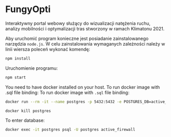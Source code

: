 # FungyOpti

Interaktywny portal webowy służący do wizualizacji natężenia ruchu, analizy mobilności i optymalizacji tras stworzony w ramach Klimatonu 2021.

Aby uruchomić program konieczne jest posiadanie zainstalowanego narzędzia `node.js`. W celu zainstalowania wymaganych zależności należy w linii wiersza poleceń wykonać komendę:
```bash
npm install
```
Uruchomienie programu:
```bash
npm start
```

You need to have docker installed on your host.
To run docker image with .sql file binding:
To run docker image with `.sql` file binding:

<!--
```bash
docker run --rm -it --name postgres -p 5432:5432 -e POSTGRES_PASSWORD=postgres -e POSTGRES_DB=active_firewall -d postgres
``` -->

```bash
docker run --rm -it --name postgres -p 5432:5432 -e POSTGRES_DB=active_firewall -e POSTGRES_PASSWORD=postgres -v $(pwd)/entry-points/detections.sql:/docker-entrypoint-initdb.d/detections.sql -d postgres
```

```bash
docker kill postgres
```

To enter database:

```bash
docker exec -it postgres psql -U postgres active_firewall
```


